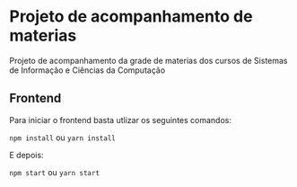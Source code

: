 # Projeto de acompanhamento de materias

Projeto de acompanhamento da grade de materias dos cursos de Sistemas de Informação e Ciências da Computação

## Frontend

Para iniciar o frontend basta utlizar os seguintes comandos:

`npm install` ou `yarn install`

E depois:

`npm start` ou `yarn start`